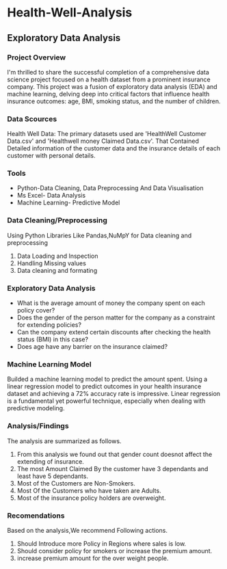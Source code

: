# Health-Well-Analysis

## Exploratory Data Analysis

### Project Overview
I'm thrilled to share the successful completion of a comprehensive data science project focused on a health dataset from a prominent insurance company.
This project was a fusion of exploratory data analysis (EDA) and machine learning, delving deep into critical factors that influence health insurance outcomes: age, BMI, smoking status, and the number of children.

### Data Scources
Health Well Data: The primary datasets used are 'HealthWell Customer Data.csv' and 'Healthwell money Claimed Data.csv'. That Contained Detailed information of the customer data and the insurance details of each customer with personal details.

### Tools
- Python-Data Cleaning, Data Preprocessing And Data Visualisation
- Ms Excel- Data Analysis
- Machine Learning- Predictive Model

### Data Cleaning/Preprocessing
Using Python Libraries Like Pandas,NuMpY for Data cleaning and preprocessing
1. Data Loading and Inspection
2. Handling Missing values
3. Data cleaning and formating

### Exploratory Data Analysis
- What is the average amount of money the company spent on each policy cover?
- Does the gender of the person matter for the company as a constraint for extending policies?
- Can the company extend certain discounts after checking the health status (BMI) in this case?
- Does age have any barrier on the insurance claimed?

### Machine Learning Model 
Builded a machine learning model to predict the amount spent.
Using a linear regression model to predict outcomes in your health insurance dataset and achieving a 72% accuracy rate is impressive. Linear regression is a fundamental yet powerful technique, especially when dealing with predictive modeling.

### Analysis/Findings

The analysis are summarized as follows.
1. From this analysis we found out that gender count doesnot affect the extending of insurance.
2. The most Amount Claimed By the customer have 3 dependants and least have 5 dependants.
3. Most of the Customers are Non-Smokers.
4. Most Of the Customers who have taken are Adults.
5. Most of the insurance policy holders are overweight.

### Recomendations
Based on the analysis,We recommend Following actions.
1. Should Introduce more Policy in Regions where sales is low.
2. Should consider policy for smokers or increase the premium amount.
3. increase premium amount for the over weight people.
